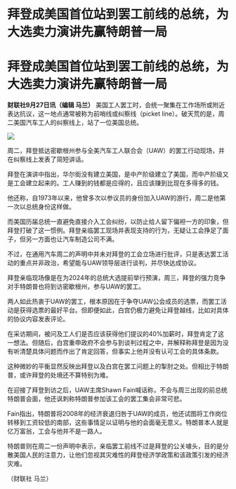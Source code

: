 # 拜登成美国首位站到罢工前线的总统，为大选卖力演讲先赢特朗普一局

# 拜登成美国首位站到罢工前线的总统，为大选卖力演讲先赢特朗普一局

**财联社9月27日讯（编辑 马兰）** 美国工人罢工时，会统一聚集在工作场所或附近表达抗议，这一地点通常被称为前哨线或纠察线（picket
line）。破天荒的是，周二美国汽车工人的纠察线上，站了一位美国总统。

![](https://inews.gtimg.com/om_bt/ObOeRgy4RycUH6OOQqCZMUNGKghhElq4cElZcD3XQNE7QAA/1000)

周二，拜登抵达密歇根州参与全美汽车工人联合会（UAW）的罢工行动现场，并在纠察线上发表了简短讲话。

拜登在演讲中指出，华尔街没有建立美国，是中产阶级建立了美国，而中产阶级又是工会建立起来的。工人赚到的钱都是应得的，且应该赚到比现在多得多的钱。

他还称，自1973年以来，他曾多次以参议员的身份加入UAW的游行，周二是他第一次以总统身份这样做。

而美国历届总统一直避免直接介入工会纠纷，以防止给人留下偏袒一方的印象，但拜登打破了这一惯例。拜登亲临罢工现场并表现支持的行为，无疑让工会挣足了面子，但另一方面也让汽车制造公司不满。

不过，在通用汽车周二的声明中并未对拜登的工会立场进行批评，只是表达罢工活动的重点并非政治，希望能与UAW领导层进行谈判，并尽快达成协议。

拜登亲临现场像是在为2024年的总统大选提前举行预演，周三，拜登的强力竞争对手特朗普也将到访密歇根州，参与UAW的罢工。

两人如此热衷于UAW的罢工，根本原因在于争夺UAW公会成员的选票，而罢工活动是获得选票的最好平台。但即便如此，白宫仍极力避免让拜登越线，比如对具体的协议内容发表评论。

在采访期间，被问及工人们是否应该获得他们提议的40%加薪时，拜登肯定了这一想法。但随后，白宫重申政府不会参与到谈判过程之中，并解释称拜登是因为没有听清楚具体问题而作出了肯定回答，但事实上他并没有认可工会的具体条款。

这种微妙的平衡显然反映出拜登以及白宫在罢工问题上的掣肘之处。但相比于特朗普，或许拜登的处境还不算特别为难。

在迎接了拜登到访之后，UAW主席Shawn Fain喊话称，不会与周三出现的前总统特朗普会面，他还讽刺称特朗普参加该工会的罢工集会非常可悲。

Fain指出，特朗普将2008年的经济衰退归咎于UAW的成员，他还试图将工作岗位转移到工资较低的南部，这些事情足以证明与他的会面毫无意义。特朗普本人就是亿万富翁，工会与他并不是一路人。

特朗普则在周二一份声明中表示，亲临罢工前线不过是拜登的公关噱头，目的是分散美国人民的注意力，让他们忽视其灾难性的拜登经济学政策和该政策引发的经济灾难。

（财联社 马兰）

